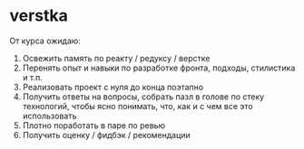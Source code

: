 # verstka

От курса ожидаю:
1) Освежить память по реакту / редуксу / верстке
2) Перенять опыт и навыки по разработке фронта, подходы, стилистика и т.п.
3) Реализовать проект c нуля до конца поэтапно
4) Получить ответы на вопросы, собрать пазл в голове по стеку технологий, чтобы ясно понимать, что, как и с чем все это использовать
5) Плотно поработать в паре по ревью
6) Получить оценку / фидбэк / рекомендации

